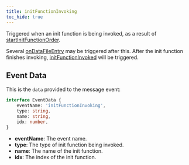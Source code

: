 ```yaml
---
title: initFunctionInvoking
toc_hide: true
---
```


Triggered when an init function is being invoked, as a result of [startInitFunctionOrder](./startInitFunctionOrder).

Several [onDataFileEntry](./onDataFileEntry) may be triggered after this.
After the init function finishes invoking, [initFunctionInvoked](./initFunctionInvoked) will be triggered.

Event Data
----------

This is the `data` provided to the message event:

```ts
interface EventData {
    eventName: 'initFunctionInvoking',
    type: string,
    name: string,
    idx: number,
}
```

- **eventName**: The event name.
- **type**: The type of init function being invoked.
- **name**: The name of the init function.
- **idx**: The index of the init function.

